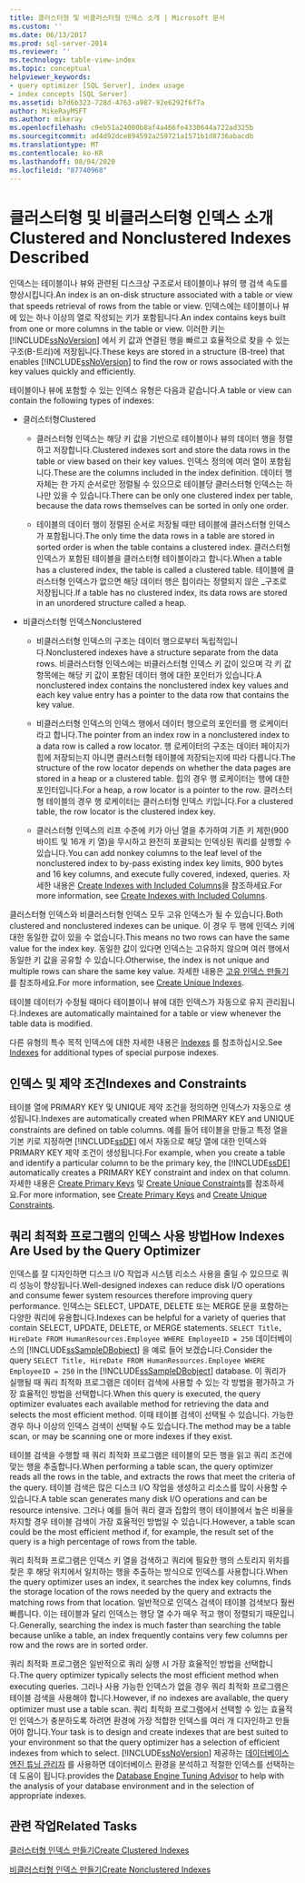 ```yaml
---
title: 클러스터형 및 비클러스터형 인덱스 소개 | Microsoft 문서
ms.custom: ''
ms.date: 06/13/2017
ms.prod: sql-server-2014
ms.reviewer: ''
ms.technology: table-view-index
ms.topic: conceptual
helpviewer_keywords:
- query optimizer [SQL Server], index usage
- index concepts [SQL Server]
ms.assetid: b7d6b323-728d-4763-a987-92e6292f6f7a
author: MikeRayMSFT
ms.author: mikeray
ms.openlocfilehash: c9eb51a24000b8af4a466fe4330644a722ad325b
ms.sourcegitcommit: ad4d92dce894592a259721a1571b1d8736abacdb
ms.translationtype: MT
ms.contentlocale: ko-KR
ms.lasthandoff: 08/04/2020
ms.locfileid: "87740968"
---
```

# <a name="clustered-and-nonclustered-indexes-described"></a><span data-ttu-id="3b33a-102">클러스터형 및 비클러스터형 인덱스 소개</span><span class="sxs-lookup"><span data-stu-id="3b33a-102">Clustered and Nonclustered Indexes Described</span></span>
  <span data-ttu-id="3b33a-103">인덱스는 테이블이나 뷰와 관련된 디스크상 구조로서 테이블이나 뷰의 행 검색 속도를 향상시킵니다.</span><span class="sxs-lookup"><span data-stu-id="3b33a-103">An index is an on-disk structure associated with a table or view that speeds retrieval of rows from the table or view.</span></span> <span data-ttu-id="3b33a-104">인덱스에는 테이블이나 뷰에 있는 하나 이상의 열로 작성되는 키가 포함됩니다.</span><span class="sxs-lookup"><span data-stu-id="3b33a-104">An index contains keys built from one or more columns in the table or view.</span></span> <span data-ttu-id="3b33a-105">이러한 키는 [!INCLUDE[ssNoVersion](../../includes/ssnoversion-md.md)] 에서 키 값과 연결된 행을 빠르고 효율적으로 찾을 수 있는 구조(B-트리)에 저장됩니다.</span><span class="sxs-lookup"><span data-stu-id="3b33a-105">These keys are stored in a structure (B-tree) that enables [!INCLUDE[ssNoVersion](../../includes/ssnoversion-md.md)] to find the row or rows associated with the key values quickly and efficiently.</span></span>  
  
 <span data-ttu-id="3b33a-106">테이블이나 뷰에 포함할 수 있는 인덱스 유형은 다음과 같습니다.</span><span class="sxs-lookup"><span data-stu-id="3b33a-106">A table or view can contain the following types of indexes:</span></span>  
  
-   <span data-ttu-id="3b33a-107">클러스터형</span><span class="sxs-lookup"><span data-stu-id="3b33a-107">Clustered</span></span>  
  
    -   <span data-ttu-id="3b33a-108">클러스터형 인덱스는 해당 키 값을 기반으로 테이블이나 뷰의 데이터 행을 정렬하고 저장합니다.</span><span class="sxs-lookup"><span data-stu-id="3b33a-108">Clustered indexes sort and store the data rows in the table or view based on their key values.</span></span> <span data-ttu-id="3b33a-109">인덱스 정의에 여러 열이 포함됩니다.</span><span class="sxs-lookup"><span data-stu-id="3b33a-109">These are the columns included in the index definition.</span></span> <span data-ttu-id="3b33a-110">데이터 행 자체는 한 가지 순서로만 정렬될 수 있으므로 테이블당 클러스터형 인덱스는 하나만 있을 수 있습니다.</span><span class="sxs-lookup"><span data-stu-id="3b33a-110">There can be only one clustered index per table, because the data rows themselves can be sorted in only one order.</span></span>  
  
    -   <span data-ttu-id="3b33a-111">테이블의 데이터 행이 정렬된 순서로 저장될 때만 테이블에 클러스터형 인덱스가 포함됩니다.</span><span class="sxs-lookup"><span data-stu-id="3b33a-111">The only time the data rows in a table are stored in sorted order is when the table contains a clustered index.</span></span> <span data-ttu-id="3b33a-112">클러스터형 인덱스가 포함된 테이블을 클러스터형 테이블이라고 합니다.</span><span class="sxs-lookup"><span data-stu-id="3b33a-112">When a table has a clustered index, the table is called a clustered table.</span></span> <span data-ttu-id="3b33a-113">테이블에 클러스터형 인덱스가 없으면 해당 데이터 행은 힙이라는 정렬되지 않은 _구조로 저장됩니다.</span><span class="sxs-lookup"><span data-stu-id="3b33a-113">If a table has no clustered index, its data rows are stored in an unordered structure called a heap.</span></span>  
  
-   <span data-ttu-id="3b33a-114">비클러스터형 인덱스</span><span class="sxs-lookup"><span data-stu-id="3b33a-114">Nonclustered</span></span>  
  
    -   <span data-ttu-id="3b33a-115">비클러스터형 인덱스의 구조는 데이터 행으로부터 독립적입니다.</span><span class="sxs-lookup"><span data-stu-id="3b33a-115">Nonclustered indexes have a structure separate from the data rows.</span></span> <span data-ttu-id="3b33a-116">비클러스터형 인덱스에는 비클러스터형 인덱스 키 값이 있으며 각 키 값 항목에는 해당 키 값이 포함된 데이터 행에 대한 포인터가 있습니다.</span><span class="sxs-lookup"><span data-stu-id="3b33a-116">A nonclustered index contains the nonclustered index key values and each key value entry has a pointer to the data row that contains the key value.</span></span>  
  
    -   <span data-ttu-id="3b33a-117">비클러스터형 인덱스의 인덱스 행에서 데이터 행으로의 포인터를 행 로케이터라고 합니다.</span><span class="sxs-lookup"><span data-stu-id="3b33a-117">The pointer from an index row in a nonclustered index to a data row is called a row locator.</span></span> <span data-ttu-id="3b33a-118">행 로케이터의 구조는 데이터 페이지가 힙에 저장되는지 아니면 클러스터형 테이블에 저장되는지에 따라 다릅니다.</span><span class="sxs-lookup"><span data-stu-id="3b33a-118">The structure of the row locator depends on whether the data pages are stored in a heap or a clustered table.</span></span> <span data-ttu-id="3b33a-119">힙의 경우 행 로케이터는 행에 대한 포인터입니다.</span><span class="sxs-lookup"><span data-stu-id="3b33a-119">For a heap, a row locator is a pointer to the row.</span></span> <span data-ttu-id="3b33a-120">클러스터형 테이블의 경우 행 로케이터는 클러스터형 인덱스 키입니다.</span><span class="sxs-lookup"><span data-stu-id="3b33a-120">For a clustered table, the row locator is the clustered index key.</span></span>  
  
    -   <span data-ttu-id="3b33a-121">클러스터형 인덱스의 리프 수준에 키가 아닌 열을 추가하여 기존 키 제한(900바이트 및 16개 키 열)을 무시하고 완전히 포괄되는 인덱싱된 쿼리를 실행할 수 있습니다.</span><span class="sxs-lookup"><span data-stu-id="3b33a-121">You can add nonkey columns to the leaf level of the nonclustered index to by-pass existing index key limits, 900 bytes and 16 key columns, and execute fully covered, indexed, queries.</span></span> <span data-ttu-id="3b33a-122">자세한 내용은 [Create Indexes with Included Columns](create-indexes-with-included-columns.md)을 참조하세요.</span><span class="sxs-lookup"><span data-stu-id="3b33a-122">For more information, see [Create Indexes with Included Columns](create-indexes-with-included-columns.md).</span></span>  
  
 <span data-ttu-id="3b33a-123">클러스터형 인덱스와 비클러스터형 인덱스 모두 고유 인덱스가 될 수 있습니다.</span><span class="sxs-lookup"><span data-stu-id="3b33a-123">Both clustered and nonclustered indexes can be unique.</span></span> <span data-ttu-id="3b33a-124">이 경우 두 행에 인덱스 키에 대한 동일한 값이 있을 수 없습니다.</span><span class="sxs-lookup"><span data-stu-id="3b33a-124">This means no two rows can have the same value for the index key.</span></span> <span data-ttu-id="3b33a-125">동일한 값이 있다면 인덱스는 고유하지 않으며 여러 행에서 동일한 키 값을 공유할 수 있습니다.</span><span class="sxs-lookup"><span data-stu-id="3b33a-125">Otherwise, the index is not unique and multiple rows can share the same key value.</span></span> <span data-ttu-id="3b33a-126">자세한 내용은 [고유 인덱스 만들기](create-unique-indexes.md)를 참조하세요.</span><span class="sxs-lookup"><span data-stu-id="3b33a-126">For more information, see [Create Unique Indexes](create-unique-indexes.md).</span></span>  
  
 <span data-ttu-id="3b33a-127">테이블 데이터가 수정될 때마다 테이블이나 뷰에 대한 인덱스가 자동으로 유지 관리됩니다.</span><span class="sxs-lookup"><span data-stu-id="3b33a-127">Indexes are automatically maintained for a table or view whenever the table data is modified.</span></span>  
  
 <span data-ttu-id="3b33a-128">다른 유형의 특수 목적 인덱스에 대한 자세한 내용은 [Indexes](indexes.md) 를 참조하십시오.</span><span class="sxs-lookup"><span data-stu-id="3b33a-128">See [Indexes](indexes.md) for additional types of special purpose indexes.</span></span>  
  
## <a name="indexes-and-constraints"></a><span data-ttu-id="3b33a-129">인덱스 및 제약 조건</span><span class="sxs-lookup"><span data-stu-id="3b33a-129">Indexes and Constraints</span></span>  
 <span data-ttu-id="3b33a-130">테이블 열에 PRIMARY KEY 및 UNIQUE 제약 조건을 정의하면 인덱스가 자동으로 생성됩니다.</span><span class="sxs-lookup"><span data-stu-id="3b33a-130">Indexes are automatically created when PRIMARY KEY and UNIQUE constraints are defined on table columns.</span></span> <span data-ttu-id="3b33a-131">예를 들어 테이블을 만들고 특정 열을 기본 키로 지정하면 [!INCLUDE[ssDE](../../includes/ssde-md.md)] 에서 자동으로 해당 열에 대한 인덱스와 PRIMARY KEY 제약 조건이 생성됩니다.</span><span class="sxs-lookup"><span data-stu-id="3b33a-131">For example, when you create a table and identify a particular column to be the primary key, the [!INCLUDE[ssDE](../../includes/ssde-md.md)] automatically creates a PRIMARY KEY constraint and index on that column.</span></span> <span data-ttu-id="3b33a-132">자세한 내용은 [Create Primary Keys](../tables/create-primary-keys.md) 및 [Create Unique Constraints](../tables/create-unique-constraints.md)를 참조하세요.</span><span class="sxs-lookup"><span data-stu-id="3b33a-132">For more information, see [Create Primary Keys](../tables/create-primary-keys.md) and [Create Unique Constraints](../tables/create-unique-constraints.md).</span></span>  
  
## <a name="how-indexes-are-used-by-the-query-optimizer"></a><span data-ttu-id="3b33a-133">쿼리 최적화 프로그램의 인덱스 사용 방법</span><span class="sxs-lookup"><span data-stu-id="3b33a-133">How Indexes Are Used by the Query Optimizer</span></span>  
 <span data-ttu-id="3b33a-134">인덱스를 잘 디자인하면 디스크 I/O 작업과 시스템 리소스 사용을 줄일 수 있으므로 쿼리 성능이 향상됩니다.</span><span class="sxs-lookup"><span data-stu-id="3b33a-134">Well-designed indexes can reduce disk I/O operations and consume fewer system resources therefore improving query performance.</span></span> <span data-ttu-id="3b33a-135">인덱스는 SELECT, UPDATE, DELETE 또는 MERGE 문을 포함하는 다양한 쿼리에 유용합니다.</span><span class="sxs-lookup"><span data-stu-id="3b33a-135">Indexes can be helpful for a variety of queries that contain SELECT, UPDATE, DELETE, or MERGE statements.</span></span> <span data-ttu-id="3b33a-136">`SELECT Title, HireDate FROM HumanResources.Employee WHERE EmployeeID = 250` 데이터베이스의 [!INCLUDE[ssSampleDBobject](../../includes/sssampledbobject-md.md)] 을 예로 들어 보겠습니다.</span><span class="sxs-lookup"><span data-stu-id="3b33a-136">Consider the query `SELECT Title, HireDate FROM HumanResources.Employee WHERE EmployeeID = 250` in the [!INCLUDE[ssSampleDBobject](../../includes/sssampledbobject-md.md)] database.</span></span> <span data-ttu-id="3b33a-137">이 쿼리가 실행될 때 쿼리 최적화 프로그램은 데이터 검색에 사용할 수 있는 각 방법을 평가하고 가장 효율적인 방법을 선택합니다.</span><span class="sxs-lookup"><span data-stu-id="3b33a-137">When this query is executed, the query optimizer evaluates each available method for retrieving the data and selects the most efficient method.</span></span> <span data-ttu-id="3b33a-138">이때 테이블 검색이 선택될 수 있습니다. 가능한 경우 하나 이상의 인덱스 검색이 선택될 수도 있습니다.</span><span class="sxs-lookup"><span data-stu-id="3b33a-138">The method may be a table scan, or may be scanning one or more indexes if they exist.</span></span>  
  
 <span data-ttu-id="3b33a-139">테이블 검색을 수행할 때 쿼리 최적화 프로그램은 테이블의 모든 행을 읽고 쿼리 조건에 맞는 행을 추출합니다.</span><span class="sxs-lookup"><span data-stu-id="3b33a-139">When performing a table scan, the query optimizer reads all the rows in the table, and extracts the rows that meet the criteria of the query.</span></span> <span data-ttu-id="3b33a-140">테이블 검색은 많은 디스크 I/O 작업을 생성하고 리소스를 많이 사용할 수 있습니다.</span><span class="sxs-lookup"><span data-stu-id="3b33a-140">A table scan generates many disk I/O operations and can be resource intensive.</span></span> <span data-ttu-id="3b33a-141">그러나 예를 들어 쿼리 결과 집합의 행이 테이블에서 높은 비율을 차지할 경우 테이블 검색이 가장 효율적인 방법일 수 있습니다.</span><span class="sxs-lookup"><span data-stu-id="3b33a-141">However, a table scan could be the most efficient method if, for example, the result set of the query is a high percentage of rows from the table.</span></span>  
  
 <span data-ttu-id="3b33a-142">쿼리 최적화 프로그램은 인덱스 키 열을 검색하고 쿼리에 필요한 행의 스토리지 위치를 찾은 후 해당 위치에서 일치하는 행을 추출하는 방식으로 인덱스를 사용합니다.</span><span class="sxs-lookup"><span data-stu-id="3b33a-142">When the query optimizer uses an index, it searches the index key columns, finds the storage location of the rows needed by the query and extracts the matching rows from that location.</span></span> <span data-ttu-id="3b33a-143">일반적으로 인덱스 검색이 테이블 검색보다 훨씬 빠릅니다. 이는 테이블과 달리 인덱스는 행당 열 수가 매우 적고 행이 정렬되기 때문입니다.</span><span class="sxs-lookup"><span data-stu-id="3b33a-143">Generally, searching the index is much faster than searching the table because unlike a table, an index frequently contains very few columns per row and the rows are in sorted order.</span></span>  
  
 <span data-ttu-id="3b33a-144">쿼리 최적화 프로그램은 일반적으로 쿼리 실행 시 가장 효율적인 방법을 선택합니다.</span><span class="sxs-lookup"><span data-stu-id="3b33a-144">The query optimizer typically selects the most efficient method when executing queries.</span></span> <span data-ttu-id="3b33a-145">그러나 사용 가능한 인덱스가 없을 경우 쿼리 최적화 프로그램은 테이블 검색을 사용해야 합니다.</span><span class="sxs-lookup"><span data-stu-id="3b33a-145">However, if no indexes are available, the query optimizer must use a table scan.</span></span> <span data-ttu-id="3b33a-146">쿼리 최적화 프로그램에서 선택할 수 있는 효율적인 인덱스가 충분하도록 하려면 환경에 가장 적합한 인덱스를 여러 개 디자인하고 만들어야 합니다.</span><span class="sxs-lookup"><span data-stu-id="3b33a-146">Your task is to design and create indexes that are best suited to your environment so that the query optimizer has a selection of efficient indexes from which to select.</span></span> [!INCLUDE[ssNoVersion](../../includes/ssnoversion-md.md)] <span data-ttu-id="3b33a-147">제공하는 [데이터베이스 엔진 튜닝 관리자](../performance/database-engine-tuning-advisor.md) 를 사용하면 데이터베이스 환경을 분석하고 적절한 인덱스를 선택하는 데 도움이 됩니다.</span><span class="sxs-lookup"><span data-stu-id="3b33a-147">provides the [Database Engine Tuning Advisor](../performance/database-engine-tuning-advisor.md) to help with the analysis of your database environment and in the selection of appropriate indexes.</span></span>  
  
## <a name="related-tasks"></a><span data-ttu-id="3b33a-148">관련 작업</span><span class="sxs-lookup"><span data-stu-id="3b33a-148">Related Tasks</span></span>  
 [<span data-ttu-id="3b33a-149">클러스터형 인덱스 만들기</span><span class="sxs-lookup"><span data-stu-id="3b33a-149">Create Clustered Indexes</span></span>](create-clustered-indexes.md)  
  
 [<span data-ttu-id="3b33a-150">비클러스터형 인덱스 만들기</span><span class="sxs-lookup"><span data-stu-id="3b33a-150">Create Nonclustered Indexes</span></span>](create-nonclustered-indexes.md)  
  
  
